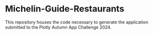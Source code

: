 # Michelin-Guide-Restaurants
This repository houses the code necessary to generate the application submitted to the Plotly Autumn App Challenge 2024.
